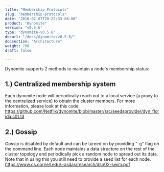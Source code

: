 ```yaml
---
title: "Membership Protocols"
slug: "membership-protocols"
date: "2016-02-07T20:22:33-08:00"
product: "Dynomite"
version: "v0.5.6"
type: "dynomite-v0.5.6"
docurl: "/docs/dynomite/v0.5.6/"
docsection: "Architecture"
weight: 700
draft: false

---
```


Dynomite supports 2 methods to maintain a node's membership status:

## 1.) Centralized membership system

Each dynomite node will periodically reach out to a local service (a proxy to the centralized service) to obtain the cluster members. For more information, please look at this code: https://github.com/Netflix/dynomite/blob/master/src/seedsprovider/dyn_florida.c#L13

## 2.) Gossip

Gossip is disabled by default and can be turned on by providing "-g" flag on the command line. Each node maintains a data structure on the rest of the cluster topology and periodically pick a random node to spread out its data. Note that in using this you still need to provide a seed list for each node. https://www.cs.cornell.edu/~asdas/research/dsn02-swim.pdf
